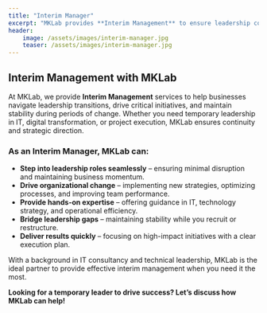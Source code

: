 ```yaml
---
title: "Interim Manager"
excerpt: "MKLab provides **Interim Management** to ensure leadership continuity, drive change, and maintain stability during transitions."
header:
    image: /assets/images/interim-manager.jpg
    teaser: /assets/images/interim-manager.jpg
---
```


## Interim Management with MKLab  

At MKLab, we provide **Interim Management** services to help businesses navigate leadership transitions, drive critical initiatives, and maintain stability during periods of change. Whether you need temporary leadership in IT, digital transformation, or project execution, MKLab ensures continuity and strategic direction.  

### As an **Interim Manager**, MKLab can:  

- **Step into leadership roles seamlessly** – ensuring minimal disruption and maintaining business momentum.  
- **Drive organizational change** – implementing new strategies, optimizing processes, and improving team performance.  
- **Provide hands-on expertise** – offering guidance in IT, technology strategy, and operational efficiency.  
- **Bridge leadership gaps** – maintaining stability while you recruit or restructure.  
- **Deliver results quickly** – focusing on high-impact initiatives with a clear execution plan.  

With a background in IT consultancy and technical leadership, MKLab is the ideal partner to provide effective interim management when you need it the most.  

**Looking for a temporary leader to drive success? Let’s discuss how MKLab can help!**  

